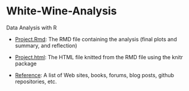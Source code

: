 # White-Wine-Analysis
Data Analysis with R


* [Project.Rmd](https://github.com/LiChangNY/White-Wine-Analysis/blob/master/project.Rmd): The RMD file containing the analysis (final plots and summary, and reflection)

* [Project.html](https://github.com/LiChangNY/White-Wine-Analysis/blob/master/project.html): The HTML file knitted from the RMD file using the knitr package

* [Reference](https://github.com/LiChangNY/White-Wine-Analysis/blob/master/reference.txt): A list of Web sites, books, forums, blog posts, github repositories, etc.
